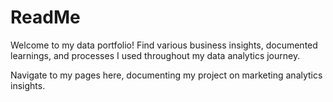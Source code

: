 # ReadMe

Welcome to my data portfolio! Find various business insights, documented learnings, and processes I used throughout my data analytics journey.

Navigate to my pages here, documenting my project on marketing analytics insights.
